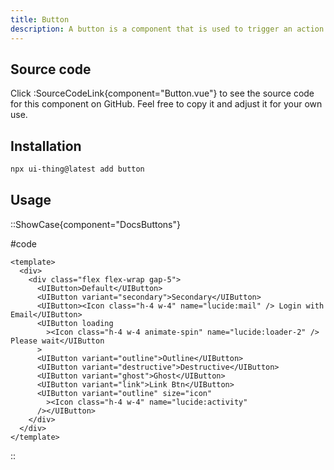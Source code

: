 ```yaml
---
title: Button
description: A button is a component that is used to trigger an action.
---
```


## Source code

Click :SourceCodeLink{component="Button.vue"} to see the source code for this component on GitHub. Feel free to copy it and adjust it for your own use.

## Installation

```bash
npx ui-thing@latest add button
```

## Usage

::ShowCase{component="DocsButtons"}

#code

```vue [DocsBadge.vue]
<template>
  <div>
    <div class="flex flex-wrap gap-5">
      <UIButton>Default</UIButton>
      <UIButton variant="secondary">Secondary</UIButton>
      <UIButton><Icon class="h-4 w-4" name="lucide:mail" /> Login with Email</UIButton>
      <UIButton loading
        ><Icon class="h-4 w-4 animate-spin" name="lucide:loader-2" /> Please wait</UIButton
      >
      <UIButton variant="outline">Outline</UIButton>
      <UIButton variant="destructive">Destructive</UIButton>
      <UIButton variant="ghost">Ghost</UIButton>
      <UIButton variant="link">Link Btn</UIButton>
      <UIButton variant="outline" size="icon"
        ><Icon class="h-4 w-4" name="lucide:activity"
      /></UIButton>
    </div>
  </div>
</template>
```

::
